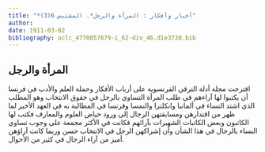 ```yaml
---
title: "*أخبار وأفكار : المرأة والرجل*. المقتبس 6(3)"
author: 
date: 1911-03-02
bibliography: oclc_4770057679-i_62-div_46.d1e3738.bib
---
```




##  المرأة والرجل 


 اقترحت مجلة  أدلة الترقي  الفرنسوية  على أرباب الأفكار وحملة العلم والأدب في فرنسا أن يكتبوا لها آراءهم في طلب المرأة التساوي بالرجل في حقوق الانتخاب وهو المطلب الذي   اشتد النساء في ألمانيا وانكلترا والنمسا وفرنسا في المطالبة به في العهد الأخير لما ظهر من اقتدارهن ومسابقتهن الرجال إلى ورود حياض العلوم والمعارف فكتب لها الكاتبون وبعض الكاتبات الشهيرات بآرائهم فكانت في الأكثر مجمعة على وجوب تساوي النساء بالرجال في هذا الشأن وأن إشراكهن الرجل في الانتخاب حسن وربما كانت آراؤهن أميز من آراء الرجال في كثير من الأحوال. 
